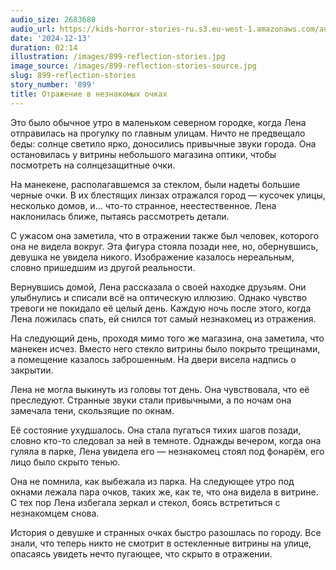 ```yaml
---
audio_size: 2683680
audio_url: https://kids-horror-stories-ru.s3.eu-west-1.amazonaws.com/audio/899-reflection-stories.mp3
date: '2024-12-13'
duration: 02:14
illustration: /images/899-reflection-stories.jpg
image_source: /images/899-reflection-stories-source.jpg
slug: 899-reflection-stories
story_number: '899'
title: Отражение в незнакомых очках
---
```


Это было обычное утро в маленьком северном городке, когда Лена отправилась на прогулку по главным улицам. Ничто не предвещало беды: солнце светило ярко, доносились привычные звуки города. Она остановилась у витрины небольшого магазина оптики, чтобы посмотреть на солнцезащитные очки.

На манекене, располагавшемся за стеклом, были надеты большие черные очки. В их блестящих линзах отражался город — кусочек улицы, несколько домов, и... что-то странное, неестественное. Лена наклонилась ближе, пытаясь рассмотреть детали.

С ужасом она заметила, что в отражении также был человек, которого она не видела вокруг. Эта фигура стояла позади нее, но, обернувшись, девушка не увидела никого. Изображение казалось нереальным, словно пришедшим из другой реальности.

Вернувшись домой, Лена рассказала о своей находке друзьям. Они улыбнулись и списали всё на оптическую иллюзию. Однако чувство тревоги не покидало её целый день. Каждую ночь после этого, когда Лена ложилась спать, ей снился тот самый незнакомец из отражения.

На следующий день, проходя мимо того же магазина, она заметила, что манекен исчез. Вместо него стекло витрины было покрыто трещинами, а помещение казалось заброшенным. На двери висела надпись о закрытии.

Лена не могла выкинуть из головы тот день. Она чувствовала, что её преследуют. Странные звуки стали привычными, а по ночам она замечала тени, скользящие по окнам.

Её состояние ухудшалось. Она стала пугаться тихих шагов позади, словно кто-то следовал за ней в темноте. Однажды вечером, когда она гуляла в парке, Лена увидела его — незнакомец стоял под фонарём, его лицо было скрыто тенью.

Она не помнила, как выбежала из парка. На следующее утро под окнами лежала пара очков, таких же, как те, что она видела в витрине. С тех пор Лена избегала зеркал и стекол, боясь встретиться с незнакомцем снова.

История о девушке и странных очках быстро разошлась по городу. Все знали, что теперь никто не смотрит в остекленные витрины на улице, опасаясь увидеть нечто пугающее, что скрыто в отражении.